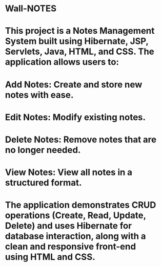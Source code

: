 # Wall-NOTES

# This project is a Notes Management System built using Hibernate, JSP, Servlets, Java, HTML, and CSS. The application allows users to:

# Add Notes: Create and store new notes with ease.
# Edit Notes: Modify existing notes.
# Delete Notes: Remove notes that are no longer needed.
# View Notes: View all notes in a structured format.
# The application demonstrates CRUD operations (Create, Read, Update, Delete) and uses Hibernate for database interaction, along with a clean and responsive front-end using HTML and CSS.
